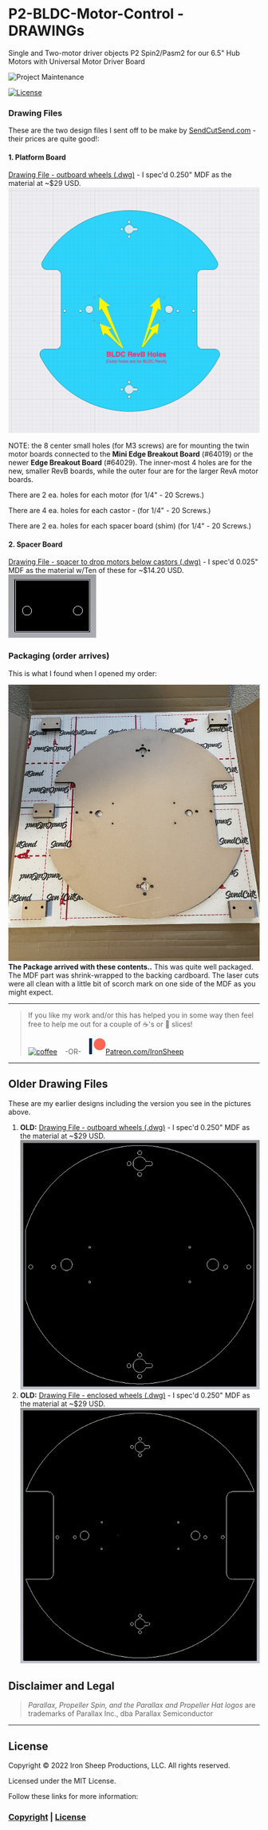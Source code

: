 # P2-BLDC-Motor-Control - DRAWINGs

Single and Two-motor driver objects P2 Spin2/Pasm2 for our 6.5" Hub Motors with Universal Motor Driver Board

![Project Maintenance][maintenance-shield]

[![License][license-shield]](LICENSE)

### Drawing Files

These are the two design files I sent off to be make by [SendCutSend.com](https://sendcutsend.com/) - their prices are quite good!:

#### 1. Platform Board

[Drawing File - outboard wheels (.dwg)](DOCs/DesignFiles/EdgeMiniRoundV3b.dwg) - I spec'd 0.250" MDF as the material at ~$29 USD. 
![File w/Outboard Wheels](images/EdgeMiniRoundV3b-ss-anno.png)

NOTE: the 8 center small holes (for M3 screws) are for mounting the twin motor boards connected to the **Mini Edge Breakout Board** (#64019) or the newer **Edge Breakout Board** (#64029).  The inner-most 4 holes are for the new, smaller RevB boards, while the outer four are for the larger RevA motor boards.

There are 2 ea. holes for each motor (for 1/4" - 20 Screws.)

There are 4 ea. holes for each castor - (for 1/4" - 20 Screws.)

There are 2 ea. holes for each spacer board (shim) (for 1/4" - 20 Screws.)

#### 2. Spacer Board

[Drawing File - spacer to drop motors below castors (.dwg)](DOCs/DesignFiles/SpacerV1.dwg) - I spec'd 0.025" MDF as the material w/Ten of these for ~$14.20 USD.</br>
![Spacer](images/SpacerV1.png)


### Packaging (order arrives)

This is what I found when I opened my order:

![Opened Package](images/unboxing-platform.jpg)
**The Package arrived with these contents..**  This was quite well packaged. The MDF part was shrink-wrapped to the backing cardboard. The laser cuts were all clean with a little bit of scorch mark on one side of the MDF as you might expect. 


---

> If you like my work and/or this has helped you in some way then feel free to help me out for a couple of :coffee:'s or :pizza: slices!
>
> [![coffee](https://www.buymeacoffee.com/assets/img/custom_images/black_img.png)](https://www.buymeacoffee.com/ironsheep) &nbsp;&nbsp; -OR- &nbsp;&nbsp; [![Patreon](./images/patreon.png)](https://www.patreon.com/IronSheep?fan_landing=true)[Patreon.com/IronSheep](https://www.patreon.com/IronSheep?fan_landing=true)

---

## Older Drawing Files

These are my earlier designs including the version you see in the pictures above.

1. **OLD:** [Drawing File - outboard wheels (.dwg)](DOCs/DesignFiles/EdgeMiniRoundV1.dwg) - I spec'd 0.250" MDF as the material at ~$29 USD. 
![File w/Outboard Wheels](images/EdgeMiniRoundV1-dwg.png)
1. **OLD:** [Drawing File - enclosed wheels (.dwg)](DOCs/DesignFiles/EdgeMiniRoundV2_encl.dwg) - I spec'd 0.250" MDF as the material at ~$29 USD. 
![File w/Enclosed Wheels](images/EdgeMiniRoundV2_encl-dwg.png)


## Disclaimer and Legal

> *Parallax, Propeller Spin, and the Parallax and Propeller Hat logos* are trademarks of Parallax Inc., dba Parallax Semiconductor

---

## License

Copyright © 2022 Iron Sheep Productions, LLC. All rights reserved.

Licensed under the MIT License.

Follow these links for more information:

### [Copyright](copyright) | [License](LICENSE)

[maintenance-shield]: https://img.shields.io/badge/maintainer-stephen%40ironsheep%2ebiz-blue.svg?style=for-the-badge

[license-shield]: https://camo.githubusercontent.com/bc04f96d911ea5f6e3b00e44fc0731ea74c8e1e9/68747470733a2f2f696d672e736869656c64732e696f2f6769746875622f6c6963656e73652f69616e74726963682f746578742d646976696465722d726f772e7376673f7374796c653d666f722d7468652d6261646765

